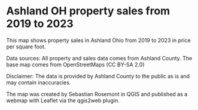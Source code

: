 # Ashland OH property sales from 2019 to 2023
This map shows property sales in Ashland Ohio from 2019 to 2023 in price per square foot. 

Data sources: All property and sales data comes from Ashland County. The base map comes from OpenStreetMaps (CC BY-SA 2.0)

Disclaimer: The data is provided by Ashland County to the public as is and may contain inaccuracies. 

The map was created by Sebastian Rosemont in QGIS and published as a webmap with Leaflet via the qgis2web plugin.  
